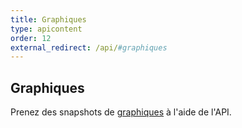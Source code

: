 ```yaml
---
title: Graphiques
type: apicontent
order: 12
external_redirect: /api/#graphiques
---
```

## Graphiques
Prenez des snapshots de [graphiques][1] à l'aide de l'API.

[1]: /graphing
